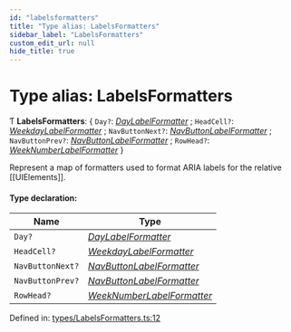 ```yaml
---
id: "labelsformatters"
title: "Type alias: LabelsFormatters"
sidebar_label: "LabelsFormatters"
custom_edit_url: null
hide_title: true
---
```


# Type alias: LabelsFormatters

Ƭ **LabelsFormatters**: { `Day?`: [*DayLabelFormatter*](daylabelformatter.md) ; `HeadCell?`: [*WeekdayLabelFormatter*](weekdaylabelformatter.md) ; `NavButtonNext?`: [*NavButtonLabelFormatter*](navbuttonlabelformatter.md) ; `NavButtonPrev?`: [*NavButtonLabelFormatter*](navbuttonlabelformatter.md) ; `RowHead?`: [*WeekNumberLabelFormatter*](weeknumberlabelformatter.md)  }

Represent a map of formatters used to format ARIA labels for the relative
[[UIElements]].

#### Type declaration:

Name | Type |
------ | ------ |
`Day?` | [*DayLabelFormatter*](daylabelformatter.md) |
`HeadCell?` | [*WeekdayLabelFormatter*](weekdaylabelformatter.md) |
`NavButtonNext?` | [*NavButtonLabelFormatter*](navbuttonlabelformatter.md) |
`NavButtonPrev?` | [*NavButtonLabelFormatter*](navbuttonlabelformatter.md) |
`RowHead?` | [*WeekNumberLabelFormatter*](weeknumberlabelformatter.md) |

Defined in: [types/LabelsFormatters.ts:12](https://github.com/gpbl/react-day-picker/blob/7a46f8df/packages/react-day-picker/src/types/LabelsFormatters.ts#L12)
